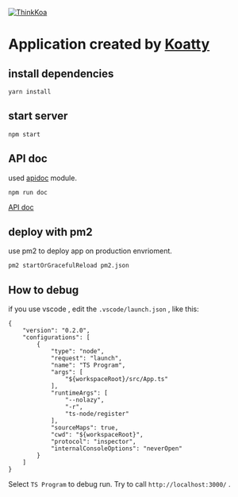 [![ThinkKoa](http://thinkkoa.org/img/logo.png)](http://thinkkoa.org/koatty)

# Application created by [Koatty](https://github.com/thinkkoa/koatty)

## install dependencies

```
yarn install
```

## start server

```
npm start
```

## API doc

used [apidoc](https://www.npmjs.com/package/apidoc) module.
```
npm run doc
```
[API doc](http://localhost:3000/doc/index.html)


## deploy with pm2

use pm2 to deploy app on production envrioment.

```
pm2 startOrGracefulReload pm2.json
```

## How to debug

if you use vscode , edit the `.vscode/launch.json` , like this: 
```
{
    "version": "0.2.0",
    "configurations": [
        {
            "type": "node",
            "request": "launch",
            "name": "TS Program",
            "args": [
                "${workspaceRoot}/src/App.ts"
            ],
            "runtimeArgs": [
                "--nolazy",
                "-r",
                "ts-node/register"
            ],
            "sourceMaps": true,
            "cwd": "${workspaceRoot}",
            "protocol": "inspector",
            "internalConsoleOptions": "neverOpen"
        }
    ]
}
```
Select `TS Program` to debug run. Try to call `http://localhost:3000/` .

